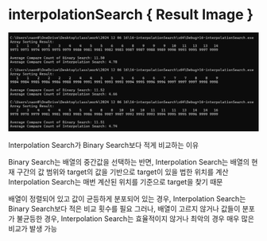 # interpolationSearch { Result Image }
![](./16-interpolationSearch결과.png)

Interpolation Search가 Binary Search보다 적게 비교하는 이유

Binary Search는 배열의 중간값을 선택하는 반면, Interpolation Search는 배열의 현재 구간의 값 범위와 target의 값을 기반으로 target이 있을 법한 위치를 계산
Interpolation Search는 매번 계산된 위치를 기준으로 target을 찾기 때문

배열이 정렬되어 있고 값이 균등하게 분포되어 있는 경우, Interpolation Search는 Binary Search보다 적은 비교 횟수를 필요
그러나, 배열이 고르지 않거나 값들이 분포가 불균등한 경우, Interpolation Search는 효율적이지 않거나 최악의 경우 매우 많은 비교가 발생 가능

 
